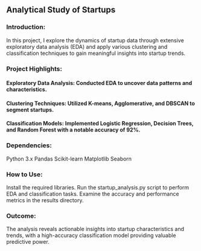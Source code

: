 ## Analytical Study of Startups
### Introduction: 
In this project, I explore the dynamics of startup data through extensive exploratory data analysis (EDA) and apply various clustering and classification techniques to gain meaningful insights into startup trends.

### Project Highlights:
#### Exploratory Data Analysis: Conducted EDA to uncover data patterns and characteristics.
#### Clustering Techniques: Utilized K-means, Agglomerative, and DBSCAN to segment startups.
#### Classification Models: Implemented Logistic Regression, Decision Trees, and Random Forest with a notable accuracy of 92%.

### Dependencies:
Python 3.x
Pandas
Scikit-learn
Matplotlib
Seaborn

### How to Use:
Install the required libraries.
Run the startup_analysis.py script to perform EDA and classification tasks.
Examine the accuracy and performance metrics in the results directory.

### Outcome: 
The analysis reveals actionable insights into startup characteristics and trends, with a high-accuracy classification model providing valuable predictive power.

